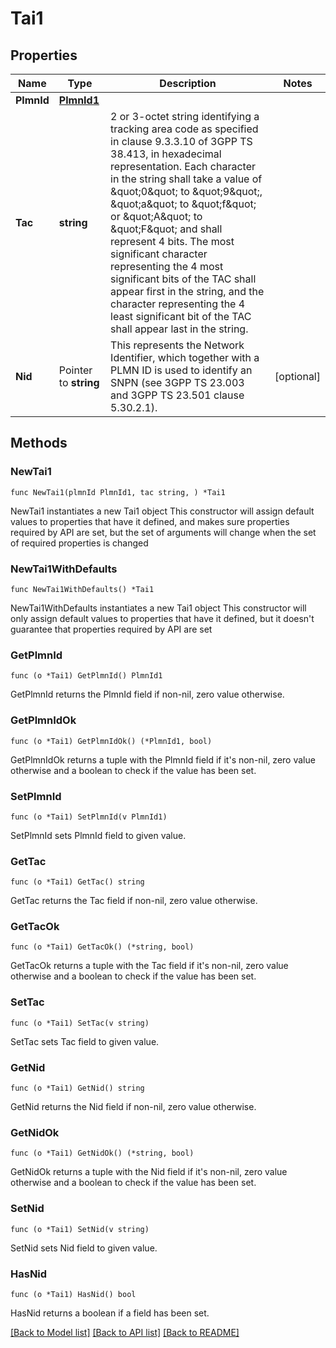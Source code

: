 # Tai1

## Properties

Name | Type | Description | Notes
------------ | ------------- | ------------- | -------------
**PlmnId** | [**PlmnId1**](PlmnId1.md) |  | 
**Tac** | **string** | 2 or 3-octet string identifying a tracking area code as specified in clause 9.3.3.10  of 3GPP TS 38.413, in hexadecimal representation. Each character in the string shall  take a value of \&quot;0\&quot; to \&quot;9\&quot;, \&quot;a\&quot; to \&quot;f\&quot; or \&quot;A\&quot; to \&quot;F\&quot; and shall represent 4 bits. The most significant character representing the 4 most significant bits of the TAC shall  appear first in the string, and the character representing the 4 least significant bit  of the TAC shall appear last in the string.   | 
**Nid** | Pointer to **string** | This represents the Network Identifier, which together with a PLMN ID is used to identify an SNPN (see 3GPP TS 23.003 and 3GPP TS 23.501 clause 5.30.2.1).   | [optional] 

## Methods

### NewTai1

`func NewTai1(plmnId PlmnId1, tac string, ) *Tai1`

NewTai1 instantiates a new Tai1 object
This constructor will assign default values to properties that have it defined,
and makes sure properties required by API are set, but the set of arguments
will change when the set of required properties is changed

### NewTai1WithDefaults

`func NewTai1WithDefaults() *Tai1`

NewTai1WithDefaults instantiates a new Tai1 object
This constructor will only assign default values to properties that have it defined,
but it doesn't guarantee that properties required by API are set

### GetPlmnId

`func (o *Tai1) GetPlmnId() PlmnId1`

GetPlmnId returns the PlmnId field if non-nil, zero value otherwise.

### GetPlmnIdOk

`func (o *Tai1) GetPlmnIdOk() (*PlmnId1, bool)`

GetPlmnIdOk returns a tuple with the PlmnId field if it's non-nil, zero value otherwise
and a boolean to check if the value has been set.

### SetPlmnId

`func (o *Tai1) SetPlmnId(v PlmnId1)`

SetPlmnId sets PlmnId field to given value.


### GetTac

`func (o *Tai1) GetTac() string`

GetTac returns the Tac field if non-nil, zero value otherwise.

### GetTacOk

`func (o *Tai1) GetTacOk() (*string, bool)`

GetTacOk returns a tuple with the Tac field if it's non-nil, zero value otherwise
and a boolean to check if the value has been set.

### SetTac

`func (o *Tai1) SetTac(v string)`

SetTac sets Tac field to given value.


### GetNid

`func (o *Tai1) GetNid() string`

GetNid returns the Nid field if non-nil, zero value otherwise.

### GetNidOk

`func (o *Tai1) GetNidOk() (*string, bool)`

GetNidOk returns a tuple with the Nid field if it's non-nil, zero value otherwise
and a boolean to check if the value has been set.

### SetNid

`func (o *Tai1) SetNid(v string)`

SetNid sets Nid field to given value.

### HasNid

`func (o *Tai1) HasNid() bool`

HasNid returns a boolean if a field has been set.


[[Back to Model list]](../README.md#documentation-for-models) [[Back to API list]](../README.md#documentation-for-api-endpoints) [[Back to README]](../README.md)


